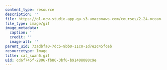 ```yaml
---
content_type: resource
description: ''
file: https://ol-ocw-studio-app-qa.s3.amazonaws.com/courses/2-24-ocean-wave-interaction-with-ships-and-offshore-energy-systems-13-022-spring-2002/cd6f745f2806fb863bf6b91408080c9e_cat_swan6.gif
file_type: image/gif
image_metadata:
  caption: ''
  credit: ''
  image-alt: ''
parent_uid: 73adbfa0-7dc5-9bb0-11c0-1d7e2c45fceb
resourcetype: Image
title: cat_swan6.gif
uid: cd6f745f-2806-fb86-3bf6-b91408080c9e
---
```

